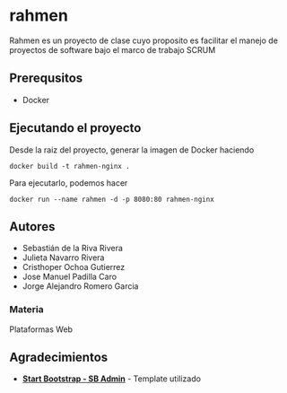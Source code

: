 # rahmen
Rahmen es un proyecto de clase cuyo proposito es facilitar el manejo de proyectos de software bajo el marco de trabajo SCRUM

## Prerequsitos
- Docker
<!--  -->
## Ejecutando el proyecto
Desde la raiz del proyecto, generar la imagen de Docker haciendo
```
docker build -t rahmen-nginx .
```
Para ejecutarlo, podemos hacer
```
docker run --name rahmen -d -p 8080:80 rahmen-nginx 
```
## Autores
- Sebastián de la Riva Rivera 
- Julieta Navarro Rivera
- Cristhoper Ochoa Gutierrez
- Jose Manuel Padilla Caro
- Jorge Alejandro Romero Garcia
### Materia
Plataformas Web

## Agradecimientos
- **[Start Bootstrap - SB Admin](https://github.com/BlackrockDigital/startbootstrap-sb-admin)** - Template utilizado

